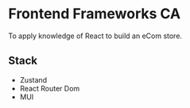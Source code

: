 # Frontend Frameworks CA

To apply knowledge of React to build an eCom store.

## Stack

- Zustand
- React Router Dom
- MUI

